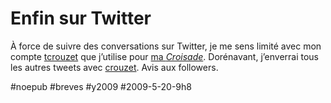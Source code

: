 # Enfin sur Twitter

À force de suivre des conversations sur Twitter, je me sens limité avec mon compte [tcrouzet](http://twitter.com/tcrouzet) que j’utilise pour [ma *Croisade*](http://twiller.tcrouzet.com/). Dorénavant, j’enverrai tous les autres tweets avec [crouzet](http://twitter.com/crouzet). Avis aux followers.

#noepub #breves #y2009 #2009-5-20-9h8
